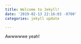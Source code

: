 ```yaml
---
title: Welcome to Jekyll!
date: '2019-02-13 22:16:03 -0700'
categories: jekyll update

---
```

<p>Awwwwwe yeah!</p>
